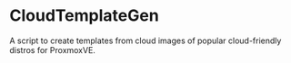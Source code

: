 # CloudTemplateGen
A script to create templates from cloud images of popular cloud-friendly distros for ProxmoxVE.

